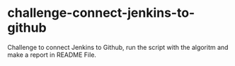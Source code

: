 # challenge-connect-jenkins-to-github
Challenge to connect Jenkins to Github, run the script with the algoritm and make a report in README File.
